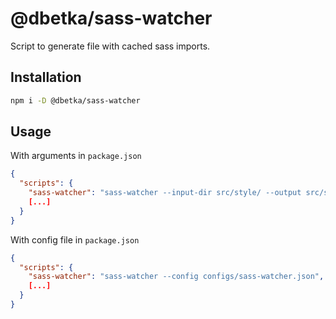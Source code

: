 # @dbetka/sass-watcher
Script to generate file with cached sass imports.

## Installation
```bash
npm i -D @dbetka/sass-watcher
```

## Usage

With arguments in `package.json`
```json
{
  "scripts": {
    "sass-watcher": "sass-watcher --input-dir src/style/ --output src/style/__cache__/index.sass",
    [...]
  }
}
```

With config file in `package.json`
```json
{
  "scripts": {
    "sass-watcher": "sass-watcher --config configs/sass-watcher.json",
    [...]
  }
}
```


